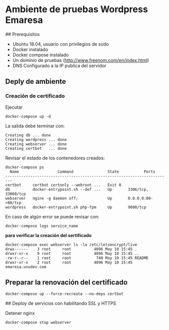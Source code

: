 # Ambiente de pruebas Wordpress Emaresa

## Prerequisitos

* Ubuntu 18.04, usuario con privilegios de sudo
* Docker instalado
* Docker compose instalado
* Un dominio de pruebas (http://www.freenom.com/en/index.html)
* DNS Configurado a la IP publica del servidor


## Deply de ambiente
### Creación de certificado
Ejecutar
```
docker-compose up -d
```
La salida debe terminar con:
```
Creating db ... done
Creating wordpress ... done
Creating webserver ... done
Creating certbot   ... done
```
Revisar el estado de los contenedores creados:
```
docker-compose ps
  Name                 Command               State           Ports       
-------------------------------------------------------------------------
certbot     certbot certonly --webroot ...   Exit 0                      
db          docker-entrypoint.sh --def ...   Up       3306/tcp, 33060/tcp
webserver   nginx -g daemon off;             Up       0.0.0.0:80->80/tcp 
wordpress   docker-entrypoint.sh php-fpm     Up       9000/tcp
```
En caso de algún error se puede revisar con:
```
docker-compose logs service_name
```
**para verificar la creación del sertificado**
```
docker-compose exec webserver ls -la /etc/letsencrypt/live
drwx------    3 root     root          4096 May 10 15:45 .
drwxr-xr-x    9 root     root          4096 May 10 15:45 ..
-rw-r--r--    1 root     root           740 May 10 15:45 README
drwxr-xr-x    2 root     root          4096 May 10 15:45 emaresa.unudev.com
```

## Preparar la renovación del certificado

```
docker-compose up --force-recreate --no-deps certbot
```

## Deploy de servicios con habilitando SSL y HTTPS

Detener nginx
```
docker-compose stop webserver
```

